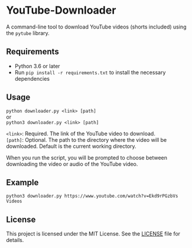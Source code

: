# YouTube-Downloader
A command-line tool to download YouTube videos (shorts included) using the `pytube` library.

## Requirements

- Python 3.6 or later
- Run `pip install -r requirements.txt` to install the necessary dependencies

## Usage

`python downloader.py <link> [path]`\
or\
`python3 downloader.py <link> [path]`

`<link>`: Required. The link of the YouTube video to download.\
`[path]`: Optional. The path to the directory where the video will be downloaded. Default is the current working directory.

When you run the script, you will be prompted to choose between downloading the video or audio of the YouTube video.

## Example

`python3 downloader.py https://www.youtube.com/watch?v=Ekd9rPGzbVs Videos`

## License

This project is licensed under the MIT License. See the [LICENSE](LICENSE) file for details.
